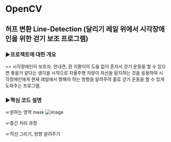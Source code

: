 # OpenCV
##  허프 변환 Line-Detection (달리기 레일 위에서 시각장애인을 위한 걷기 보조 프로그램)
### ▶프로잭트에 대한 개요
=> 시각장애인이 보호자, 안내견, 흰 지팡이의 도움 없이 혼자서 걷기 운동을 할 수 있으면 좋을거 같다는 생각을 시작으로 자율주행 차량이 차선을 탐지하는 것을 응용하여 시각장애인에게 현재 레일에서 향해야 하는 방향을 알려주어 홀로 걷기 운동을 할 수 있게 도와주는 프로그램.
### ▶핵심 코드 설명
☞원하는 영역 mask
![image](https://user-images.githubusercontent.com/86768006/128275442-6bc358f5-331b-488c-acd7-ddc2f6a416f1.png)

☞중간 처리 과정

☞직선 그리기, 방향 알려주기
